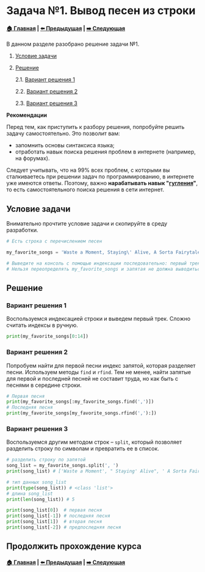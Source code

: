 # Задача №1. Вывод песен из строки

#### [🏠 Главная](../README.md) | [⬅️ Предыдущая](vars_and_str.md) | [➡️ Следующая](list_and_tuples.md)

В данном разделе разобрано решение задачи №1.

1. [Условие задачи](#условие-задачи)

2. [Решение](#вопросы-по-теме)

    2.1. [Вариант решения 1](#вариант-решения-1)

    2.2. [Вариант решения 2](#вариант-решения-2)

    2.3. [Вариант решения 3](#вариант-решения-3)

**Рекомендации**

Перед тем, как приступить к разбору решения, попробуйте решить задачу самостоятельно. Это позволит вам:

* запомнить основы синтаксиса языка;
* отработать навык поиска решения проблем в интернете (например, на форумах).

Следует учитывать, что на 99% всех проблем, с которыми вы сталкиваетесь при решении задач по программированию, в интернете уже имеются ответы. Поэтому, важно **нарабатывать навык "[гугления](https://www.google.com/)"**, то есть самостоятельного поиска решения в сети интернет.

## Условие задачи

Внимательно прочтите условие задачи и скопируйте в среду разработки.

```Python
# Есть строка с перечислением песен

my_favorite_songs = 'Waste a Moment, Staying\' Alive, A Sorta Fairytale, Start Me Up, New Salvation'

# Выведите на консоль с помощью индексации последовательно: первый трек, последний, второй, второй с конца
# Нельзя переопределять my_favorite_songs и запятая не должна выводиться.
```

## Решение

### Вариант решения 1

Воспользуемся индексацией строки и выведем первый трек. Сложно считать индексы в ручную.

```py
print(my_favorite_songs[0:14])
```

### Вариант решения 2

Попробуем найти для первой песни индекс запятой, которая разделяет песни. Используем методы `find` и `rfind`. Тем не менее, найти запятые для первой и последней песней не составит труда, но как быть с песнями в середине строки.

```Python
# Первая песня
print(my_favorite_songs[:my_favorite_songs.find(',')])
# Последняя песня
print(my_favorite_songs[my_favorite_songs.rfind(','):])
```

### Вариант решения 3

Воспользуемся другим методом строк – `split`, который позволяет разделить строку по символам и превратить ее в список.

```Python
# разделить строку по запятой
song_list = my_favorite_songs.split(', ')
print(song_list) # ['Waste a Moment', " Staying' Alive", ' A Sorta Fairytale', ' Start Me Up', ' New Salvation']

# тип данных song_list
print(type(song_list)) # <class 'list'>
# длина song_list
print(len(song_list)) # 5

print(song_list[0])  # первая песня
print(song_list[-1]) # последняя песня
print(song_list[1])  # вторая песня 
print(song_list[-2]) # предпоследняя песня
```

## Продолжить прохождение курса

#### [🏠 Главная](../README.md) | [⬅️ Предыдущая](vars_and_str.md) | [➡️ Следующая](list_and_tuples.md)